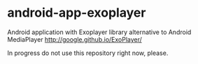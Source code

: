 # android-app-exoplayer
Android application with Exoplayer library alternative to Android MediaPlayer
http://google.github.io/ExoPlayer/


In progress do not use this repository right now, please.
